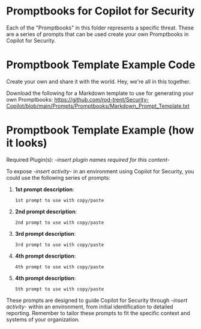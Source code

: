 # Promptbooks for Copilot for Security

Each of the "Promptbooks" in this folder represents a specific threat. These are a series of prompts that can be used create your own Promptbooks in Copilot for Security.

# Promptbook Template Example Code

Create your own and share it with the world. Hey, we're all in this together.

Download the following for a Markdown template to use for generating your own Promptbooks: https://github.com/rod-trent/Security-Copilot/blob/main/Prompts/Promptbooks/Markdown_Prompt_Template.txt

# Promptbook Template Example (how it looks)

Required Plugin(s): -*insert plugin names required for this content*-

To expose -*insert activity*- in an environment using Copilot for Security, you could use the following series of prompts:

1. **1st prompt description**:
   ```
   1st prompt to use with copy/paste
   ```

2. **2nd prompt description**:
   ```
   2nd prompt to use with copy/paste
   ```

3. **3rd prompt description**:
   ```
   3rd prompt to use with copy/paste
   ```

4. **4th prompt description**:
   ```
   4th prompt to use with copy/paste
   ```

5. **4th prompt description**:
   ```
   5th prompt to use with copy/paste
   ```

These prompts are designed to guide Copilot for Security through -*insert activity*- within an environment, from initial identification to detailed reporting. Remember to tailor these prompts to fit the specific context and systems of your organization.


